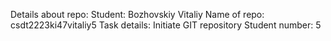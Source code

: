 Details about repo:
 Student: Bozhovskiy Vitaliy
 Name of repo: csdt2223ki47vitaliy5
Task details:
 Initiate GIT repository 
Student number:
5

